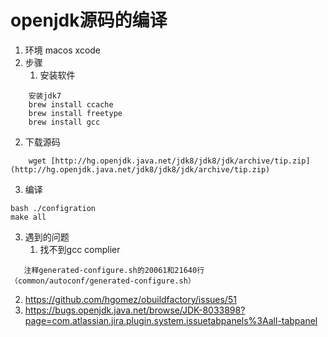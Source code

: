 # openjdk源码的编译

1. 环境
   macos
   xcode
2. 步骤  
   1. 安装软件
```
    安装jdk7
    brew install ccache  
    brew install freetype
    brew install gcc
```
   2. 下载源码
```
    wget [http://hg.openjdk.java.net/jdk8/jdk8/jdk/archive/tip.zip](http://hg.openjdk.java.net/jdk8/jdk8/jdk/archive/tip.zip)
```   
   3. 编译
```
bash ./configration
make all
```
3. 遇到的问题
   1. 找不到gcc complier
```
   注释generated-configure.sh的20061和21640行（common/autoconf/generated-configure.sh）
```
   2. https://github.com/hgomez/obuildfactory/issues/51
   3. https://bugs.openjdk.java.net/browse/JDK-8033898?page=com.atlassian.jira.plugin.system.issuetabpanels%3Aall-tabpanel


